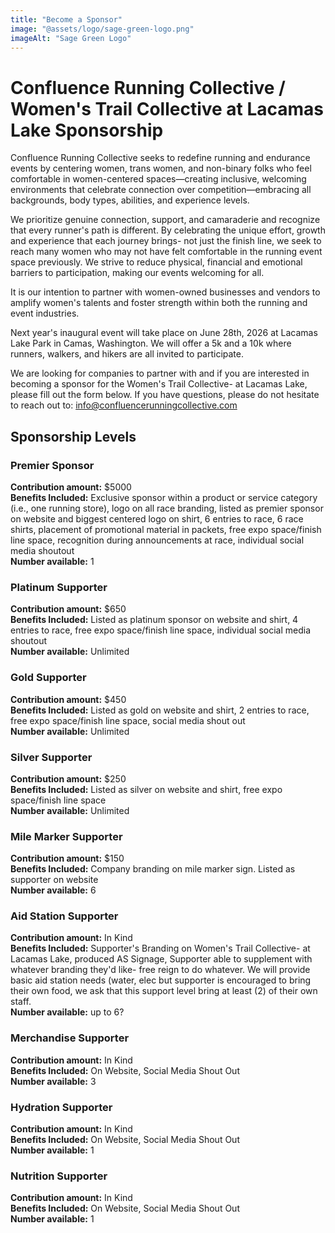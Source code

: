 ```yaml
---
title: "Become a Sponsor"
image: "@assets/logo/sage-green-logo.png"
imageAlt: "Sage Green Logo"
---
```


# Confluence Running Collective / Women's Trail Collective at Lacamas Lake Sponsorship

Confluence Running Collective seeks to redefine running and endurance events by centering women, trans women, and non-binary folks who feel comfortable in women-centered spaces—creating inclusive, welcoming environments that celebrate connection over competition—embracing all backgrounds, body types, abilities, and experience levels.

We prioritize genuine connection, support, and camaraderie and recognize that every runner's path is different. By celebrating the unique effort, growth and experience that each journey brings- not just the finish line, we seek to reach many women who may not have felt comfortable in the running event space previously. We strive to reduce physical, financial and emotional barriers to participation, making our events welcoming for all.

It is our intention to partner with women-owned businesses and vendors to amplify women's talents and foster strength within both the running and event industries.

Next year's inaugural event will take place on June 28th, 2026 at Lacamas Lake Park in Camas, Washington. We will offer a 5k and a 10k where runners, walkers, and hikers are all invited to participate.

We are looking for companies to partner with and if you are interested in becoming a sponsor for the Women's Trail Collective- at Lacamas Lake, please fill out the form below. If you have questions, please do not hesitate to reach out to: info@confluencerunningcollective.com

## Sponsorship Levels

### Premier Sponsor
**Contribution amount:** $5000  
**Benefits Included:** Exclusive sponsor within a product or service category (i.e., one running store), logo on all race branding, listed as premier sponsor on website and biggest centered logo on shirt, 6 entries to race, 6 race shirts, placement of promotional material in packets, free expo space/finish line space, recognition during announcements at race, individual social media shoutout  
**Number available:** 1

### Platinum Supporter
**Contribution amount:** $650  
**Benefits Included:** Listed as platinum sponsor on website and shirt, 4 entries to race, free expo space/finish line space, individual social media shoutout  
**Number available:** Unlimited

### Gold Supporter
**Contribution amount:** $450  
**Benefits Included:** Listed as gold on website and shirt, 2 entries to race, free expo space/finish line space, social media shout out  
**Number available:** Unlimited

### Silver Supporter
**Contribution amount:** $250  
**Benefits Included:** Listed as silver on website and shirt, free expo space/finish line space  
**Number available:** Unlimited

### Mile Marker Supporter
**Contribution amount:** $150  
**Benefits Included:** Company branding on mile marker sign. Listed as supporter on website  
**Number available:** 6

### Aid Station Supporter
**Contribution amount:** In Kind  
**Benefits Included:** Supporter's Branding on Women's Trail Collective- at Lacamas Lake, produced AS Signage, Supporter able to supplement with whatever branding they'd like- free reign to do whatever. We will provide basic aid station needs (water, elec but supporter is encouraged to bring their own food, we ask that this support level bring at least (2) of their own staff.  
**Number available:** up to 6?

### Merchandise Supporter
**Contribution amount:** In Kind  
**Benefits Included:** On Website, Social Media Shout Out  
**Number available:** 3

### Hydration Supporter
**Contribution amount:** In Kind  
**Benefits Included:** On Website, Social Media Shout Out  
**Number available:** 1

### Nutrition Supporter
**Contribution amount:** In Kind  
**Benefits Included:** On Website, Social Media Shout Out  
**Number available:** 1 